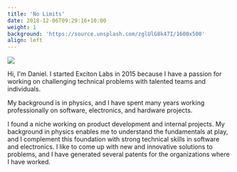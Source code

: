 ```yaml
---
title: 'No Limits'
date: 2018-12-06T09:29:16+10:00
weight: 1
background: 'https://source.unsplash.com/zglUlG8k47I/1600x500'
align: left
---
```


![](/dan.jpeg#floatright)

Hi, I'm Daniel. I started Exciton Labs in 2015 because I have a passion for working on challenging technical problems with talented teams and individuals.

My background is in physics, and I have spent many years working professionally on software, electronics, and hardware projects.

I found a niche working on product development and internal projects. My background in physics enables me to understand the fundamentals at play, and I complement this foundation with strong technical skills in software and electronics. I like to come up with new and innovative solutions to problems, and I have generated several patents for the organizations where I have worked.